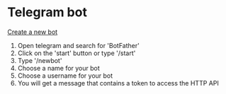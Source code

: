 # Telegram bot

<ins> Create a new bot </ins>

1. Open telegram and search for 'BotFather'
2. Click on the 'start' button or type '/start'
3. Type '/newbot'
4. Choose a name for your bot
5. Choose a username for your bot
6. You will get a message that contains a token to access the HTTP API
